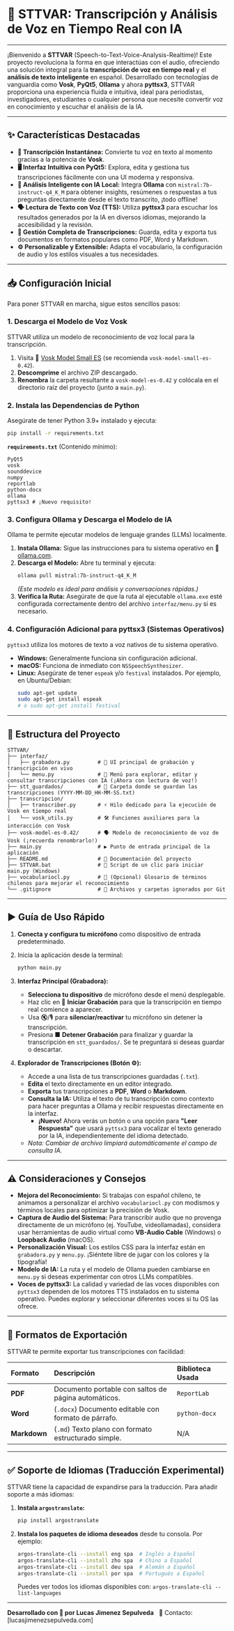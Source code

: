 # 🧠 STTVAR: Transcripción y Análisis de Voz en Tiempo Real con IA

[](https://opensource.org/licenses/MIT)
[](https://www.python.org/)
[](https://alphacephei.com/vosk/)
[](https://ollama.com/)

-----

¡Bienvenido a **STTVAR** (Speech-to-Text-Voice-Analysis-Realtime)\! Este proyecto revoluciona la forma en que interactúas con el audio, ofreciendo una solución integral para la **transcripción de voz en tiempo real** y el **análisis de texto inteligente** en español. Desarrollado con tecnologías de vanguardia como **Vosk**, **PyQt5**, **Ollama** y ahora **pyttsx3**, STTVAR proporciona una experiencia fluida e intuitiva, ideal para periodistas, investigadores, estudiantes o cualquier persona que necesite convertir voz en conocimiento y escuchar el análisis de la IA.

-----

## ✨ Características Destacadas

  * **🎤 Transcripción Instantánea:** Convierte tu voz en texto al momento gracias a la potencia de **Vosk**.
  * **🖥️ Interfaz Intuitiva con PyQt5:** Explora, edita y gestiona tus transcripciones fácilmente con una UI moderna y responsiva.
  * **🤖 Análisis Inteligente con IA Local:** Integra **Ollama** con `mistral:7b-instruct-q4_K_M` para obtener insights, resúmenes o respuestas a tus preguntas directamente desde el texto transcrito, ¡todo offline\!
  * **🗣️ Lectura de Texto con Voz (TTS):** Utiliza **pyttsx3** para escuchar los resultados generados por la IA en diversos idiomas, mejorando la accesibilidad y la revisión.
  * **📝 Gestión Completa de Transcripciones:** Guarda, edita y exporta tus documentos en formatos populares como PDF, Word y Markdown.
  * **⚙️ Personalizable y Extensible:** Adapta el vocabulario, la configuración de audio y los estilos visuales a tus necesidades.

-----

## 📥 Configuración Inicial

Para poner STTVAR en marcha, sigue estos sencillos pasos:

### 1\. Descarga el Modelo de Voz Vosk

STTVAR utiliza un modelo de reconocimiento de voz local para la transcripción.

1.  Visita 🔗 [Vosk Model Small ES](https://alphacephei.com/vosk/models) (se recomienda `vosk-model-small-es-0.42`).
2.  **Descomprime** el archivo ZIP descargado.
3.  **Renombra** la carpeta resultante a `vosk-model-es-0.42` y colócala en el directorio raíz del proyecto (junto a `main.py`).

### 2\. Instala las Dependencias de Python

Asegúrate de tener Python 3.9+ instalado y ejecuta:

```bash
pip install -r requirements.txt
```

**`requirements.txt`** (Contenido mínimo):

```
PyQt5
vosk
sounddevice
numpy
reportlab
python-docx
ollama
pyttsx3 # ¡Nuevo requisito!
```

### 3\. Configura Ollama y Descarga el Modelo de IA

Ollama te permite ejecutar modelos de lenguaje grandes (LLMs) localmente.

1.  **Instala Ollama:** Sigue las instrucciones para tu sistema operativo en 🔗 [ollama.com](https://ollama.com/).
2.  **Descarga el Modelo:** Abre tu terminal y ejecuta:
    ```bash
    ollama pull mistral:7b-instruct-q4_K_M
    ```
    *(Este modelo es ideal para análisis y conversaciones rápidas.)*
3.  **Verifica la Ruta:** Asegúrate de que la ruta al ejecutable `ollama.exe` esté configurada correctamente dentro del archivo `interfaz/menu.py` si es necesario.

### 4\. Configuración Adicional para pyttsx3 (Sistemas Operativos)

`pyttsx3` utiliza los motores de texto a voz nativos de tu sistema operativo.

  * **Windows:** Generalmente funciona sin configuración adicional.
  * **macOS:** Funciona de inmediato con `NSSpeechSynthesizer`.
  * **Linux:** Asegúrate de tener `espeak` y/o `festival` instalados. Por ejemplo, en Ubuntu/Debian:
    ```bash
    sudo apt-get update
    sudo apt-get install espeak
    # o sudo apt-get install festival
    ```

-----

## 📁 Estructura del Proyecto

```
STTVAR/
├── interfaz/
│   ├── grabadora.py         # 🎤 UI principal de grabación y transcripción en vivo
│   └── menu.py              # 📝 Menú para explorar, editar y consultar transcripciones con IA (¡Ahora con lectura de voz!)
├── stt_guardados/           # 📂 Carpeta donde se guardan las transcripciones (YYYY-MM-DD_HH-MM-SS.txt)
├── transcripcion/
│   ├── transcriber.py       # ⚡ Hilo dedicado para la ejecución de Vosk en tiempo real
│   └── vosk_utils.py        # 🛠️ Funciones auxiliares para la interacción con Vosk
├── vosk-model-es-0.42/      # 🗣️ Modelo de reconocimiento de voz de Vosk (¡recuerda renombrarlo!)
├── main.py                  # ▶️ Punto de entrada principal de la aplicación
├── README.md                # 📖 Documentación del proyecto
├── STTVAR.bat               # 🚀 Script de un clic para iniciar main.py (Windows)
├── vocabulariocl.py         # 💬 (Opcional) Glosario de términos chilenos para mejorar el reconocimiento
└── .gitignore               # 🚫 Archivos y carpetas ignorados por Git
```

-----

## ▶️ Guía de Uso Rápido

1.  **Conecta y configura tu micrófono** como dispositivo de entrada predeterminado.

2.  Inicia la aplicación desde la terminal:

    ```bash
    python main.py
    ```

3.  **Interfaz Principal (Grabadora):**

      * **Selecciona tu dispositivo** de micrófono desde el menú desplegable.
      * Haz clic en 🔴 **Iniciar Grabación** para que la transcripción en tiempo real comience a aparecer.
      * Usa 🔇/🎙️ para **silenciar/reactivar** tu micrófono sin detener la transcripción.
      * Presiona ■ **Detener Grabación** para finalizar y guardar la transcripción en `stt_guardados/`. Se te preguntará si deseas guardar o descartar.

4.  **Explorador de Transcripciones (Botón ⚙️):**

      * Accede a una lista de tus transcripciones guardadas (`.txt`).
      * **Edita** el texto directamente en un editor integrado.
      * **Exporta** tus transcripciones a **PDF**, **Word** o **Markdown**.
      * **Consulta la IA:** Utiliza el texto de tu transcripción como contexto para hacer preguntas a Ollama y recibir respuestas directamente en la interfaz.
          * **¡Nuevo\!** Ahora verás un botón o una opción para **"Leer Respuesta"** que usará `pyttsx3` para vocalizar el texto generado por la IA, independientemente del idioma detectado.
      * *Nota: Cambiar de archivo limpiará automáticamente el campo de consulta IA.*

-----

## ⚠️ Consideraciones y Consejos

  * **Mejora del Reconocimiento:** Si trabajas con español chileno, te animamos a personalizar el archivo `vocabulariocl.py` con modismos y términos locales para optimizar la precisión de Vosk.
  * **Captura de Audio del Sistema:** Para transcribir audio que no provenga directamente de un micrófono (ej. YouTube, videollamadas), considera usar herramientas de audio virtual como **VB-Audio Cable** (Windows) o **Loopback Audio** (macOS).
  * **Personalización Visual:** Los estilos CSS para la interfaz están en `grabadora.py` y `menu.py`. ¡Siéntete libre de jugar con los colores y la tipografía\!
  * **Modelo de IA:** La ruta y el modelo de Ollama pueden cambiarse en `menu.py` si deseas experimentar con otros LLMs compatibles.
  * **Voces de pyttsx3:** La calidad y variedad de las voces disponibles con `pyttsx3` dependen de los motores TTS instalados en tu sistema operativo. Puedes explorar y seleccionar diferentes voces si tu OS las ofrece.

-----

## 📄 Formatos de Exportación

STTVAR te permite exportar tus transcripciones con facilidad:

| Formato    | Descripción                                           | Biblioteca Usada |
| :--------- | :---------------------------------------------------- | :--------------- |
| **PDF** | Documento portable con saltos de página automáticos.  | `ReportLab`      |
| **Word** | (`.docx`) Documento editable con formato de párrafo.  | `python-docx`    |
| **Markdown** | (`.md`) Texto plano con formato estructurado simple. | N/A              |

-----

## ✅ Soporte de Idiomas (Traducción Experimental)

STTVAR tiene la capacidad de expandirse para la traducción. Para añadir soporte a más idiomas:

1.  **Instala `argostranslate`:**
    ```bash
    pip install argostranslate
    ```
2.  **Instala los paquetes de idioma deseados** desde tu consola. Por ejemplo:
    ```bash
    argos-translate-cli --install eng spa  # Inglés a Español
    argos-translate-cli --install zho spa  # Chino a Español
    argos-translate-cli --install deu spa  # Alemán a Español
    argos-translate-cli --install por spa  # Portugués a Español
    ```
    Puedes ver todos los idiomas disponibles con: `argos-translate-cli --list-languages`

-----

**Desarrollado con 💖 por Lucas Jimenez Sepulveda**  
📧 Contacto: [lucasjimenezsepulveda.com]  